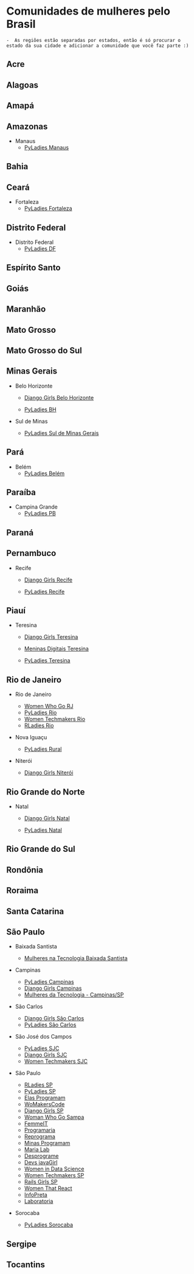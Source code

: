 # Comunidades de mulheres pelo Brasil

    -  As regiões estão separadas por estados, então é só procurar o estado da sua cidade e adicionar a comunidade que você faz parte :)


## Acre

## Alagoas

## Amapá

## Amazonas

* Manaus
    * [PyLadies Manaus](https://www.facebook.com/pyladiesmanaus/)

## Bahia

## Ceará

* Fortaleza
    * [PyLadies Fortaleza](https://www.facebook.com/PyLadiesFortaleza/?__tn__=%2Cd%3C-R&eid=ARBO4iasjgaTwFiN00MsUAGNJWXpVvpBz9Nulw_jaESXbFoUqRO9hKPKRUS0nhSgSrK_zwbg1GxusP-v)

## Distrito Federal

* Distrito Federal
    * [PyLadies DF](https://www.facebook.com/pyladiesdf/?tn-str=k*F)

## Espírito Santo

## Goiás

## Maranhão

## Mato Grosso

## Mato Grosso do Sul

## Minas Gerais

* Belo Horizonte
    * [Django Girls Belo Horizonte](https://www.facebook.com/djangogirlsbh/?__tn__=%2Cd%2CP-R&eid=ARBE1dFRkGQTZkzkpCZm6dJkSYJ0dGGDG23ZHrAglW3AdtpoZiEaJQiuE1YXSRVxEUrK80Fv0AoCS3xw)
    
    * [PyLadies BH](https://www.facebook.com/pyladiesbh/)

* Sul de Minas
    * [PyLadies Sul de Minas Gerais](https://www.facebook.com/pyladiesmg/?__tn__=%2Cd%2CP-R&eid=ARCiQG-miX3zTpJXFCc3ruFjtYfm7ylRayX-iPhhdrzj05YFVoLvx0k6yXpz6l4gzsJvuYI9N3h7-V5N)

## Pará

* Belém
    * [PyLadies Belém](https://www.facebook.com/pyladiesbelem/)

## Paraíba

* Campina Grande
    * [PyLadies PB](https://www.facebook.com/pyladiespb/)

## Paraná

## Pernambuco

* Recife
    * [Django Girls Recife](https://www.facebook.com/djangogirlsrecife/)
    
    * [PyLadies Recife](https://www.facebook.com/pyladiesrecife/)

## Piauí

* Teresina
    * [Django Girls Teresina](https://www.facebook.com/djangogirlsteresina/)
    
    * [Meninas Digitais Teresina]()
    
    * [PyLadies Teresina](https://www.facebook.com/PyLadiesTeresina/)

## Rio de Janeiro

* Rio de Janeiro
    * [Women Who Go RJ](https://twitter.com/WWGoRj)  
    * [PyLadies Rio](https://twitter.com/rio_pyladies)  
    * [Women Techmakers Rio](https://twitter.com/WTMRio)  
    * [RLadies Rio](https://twitter.com/RLadiesRio)

* Nova Iguaçu
    * [PyLadies Rural](https://www.facebook.com/pyladiesrural)

* Niterói
    * [Django Girls Niterói](https://www.facebook.com/djangogirlsniteroi/)

## Rio Grande do Norte

* Natal
    * [Django Girls Natal](https://www.facebook.com/djangogirlsnatal/?__tn__=kCH-R&eid=ARBSJUNPtbacO2n_PBr1_JYUv7t0r27tzEHcI6qqQIdnoRHtidtMs2etEuwDAlWRWi_N2KKjjqoqlTxk&hc_ref=ARSHHMkrof-eGQfuGnAjByAEwvc4EhRzyDsh9CCPi4wWxBK3Fk_svL6bfDkdzyeGbZE&fref=nf&__xts__[0]=68.ARA5DUcuNhPwNN2dl5X8GF8BtCnJRtuOR9jbsD40sBaPFl-gNqS-6CexOXz26grZ1R1m5KnrO0l-OCEeb1TTLbuy1zPZjrVAKvOTb5xYUx04eOMiDV4AkKFm9WgAc48c6z8uPuJEOUFj8OKAsPPh4tUCEy5RHusX7Lv2j-TKamY605gyLjGBVYl7DqOHYSD--MtuylKJnF_oitM5yWeH2B_-fRejikurjSorjgqFaE2V_RKxi-AntpWXih0CQfjCLGR3tmRzl4VzbsdMv6tXCFjZfsdMqjzAYhPC5IMnxSPcMKejpKe_SUGjXOWOkT1pDKIH3GNgFhVniBIq239Wx0EmzwSQXvNu0g2bw-_0JwMsTjRbOCI2noH-lw2WhccLucHxVrHsPFwFbMkDSzkuz6LWecM2OzA7Y_hqtZ_EvpBqpJ7xvk2OxoWYnxzEJi2gLuA8WlYSzz0eKAcP7Hqf9f6KsYnfJ7a9X2tOL3mPdT5Rt9URJlI)

    * [PyLadies Natal](https://www.facebook.com/PyLadiesNatal/)

## Rio Grande do Sul

## Rondônia

## Roraima

## Santa Catarina

## São Paulo

* Baixada Santista
    * [Mulheres na Tecnologia Baixada Santista](https://twitter.com/mulheresnatecbs)  

* Campinas
    * [PyLadies Campinas](https://www.facebook.com/PyLadiesSaoCarlos)
    * [Django Girls Campinas](https://www.facebook.com/djangogirlscps/)
    * [Mulheres da Tecnologia - Campinas/SP](https://www.facebook.com/groups/290808071669646/)

* São Carlos
    * [Django Girls São Carlos](https://www.facebook.com/sancadjangogirls/)
    * [PyLadies São Carlos](https://www.facebook.com/PyLadiesSaoCarlos)

* São José dos Campos  
    * [PyLadies SJC](https://twitter.com/PyladiesSjc)  
    * [Django Girls SJC](https://twitter.com/djangogirlsSJC)  
    * [Women Techmakers SJC](https://twitter.com/wtmsjc)  

* São Paulo
    * [RLadies SP](https://twitter.com/RLadiesSaoPaulo)  
    * [PyLadies SP](https://twitter.com/PyLadiesSP)  
    * [Elas Programam](https://www.facebook.com/elasprogramam/) 
    * [WoMakersCode](https://twitter.com/womakerscode)  
    * [Django Girls SP](https://twitter.com/DjangoGirlsSP)  
    * [Woman Who Go Sampa](https://twitter.com/wwgsampa)  
    * [FemmeIT](https://twitter.com/femme_it) 
    * [Programaria](https://twitter.com/programaria)  
    * [Reprograma](https://twitter.com/ReprogramaBr)  
    * [Minas Programam](https://twitter.com/minasprogramam)  
    * [Maria Lab](https://twitter.com/marialab_org)  
    * [Desprograme](https://twitter.com/Desprograme)  
    * [Devs javaGirl](https://twitter.com/devsjavagirl)  
    * [Women in Data Science](https://twitter.com/wids_sp)  
    * [Women Techmakers SP](https://twitter.com/wtmsaopaulo)  
    * [Rails Girls SP](https://twitter.com/railsgirlssp)  
    * [Women That React](https://twitter.com/womenthatreact)  
    * [InfoPreta](https://twitter.com/infopreta)  
    * [Laboratoria](https://twitter.com/Laboratoriala)  

* Sorocaba
    * [PyLadies Sorocaba](https://www.facebook.com/PyLadiesSorocaba)


## Sergipe

## Tocantins
